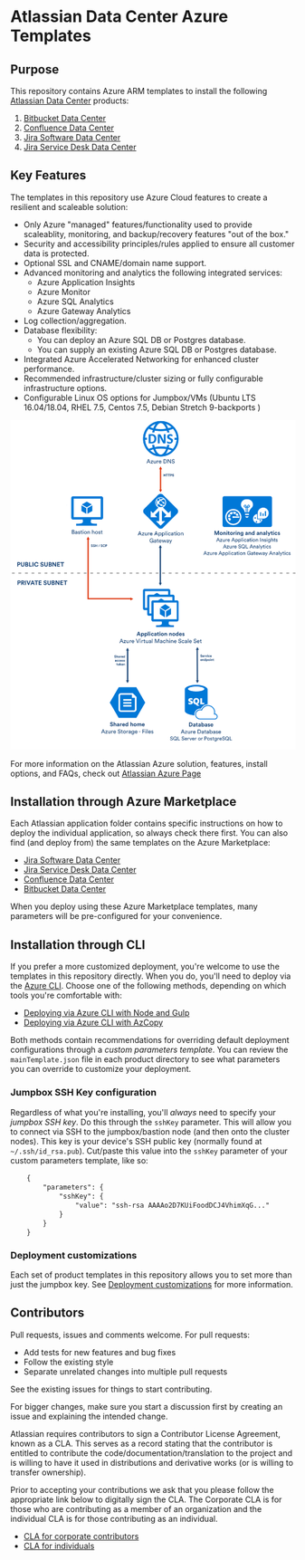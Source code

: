 # Atlassian Data Center Azure Templates

## Purpose
This repository contains Azure ARM templates to install the following [Atlassian Data Center](https://www.atlassian.com/enterprise/data-center) products:  

1. [Bitbucket Data Center](https://www.atlassian.com/software/bitbucket/enterprise/data-center)  
2. [Confluence Data Center](https://www.atlassian.com/software/confluence/enterprise/data-center)  
3. [Jira Software Data Center](https://www.atlassian.com/enterprise/data-center/jira)  
4. [Jira Service Desk Data Center](https://www.atlassian.com/software/jira/service-desk/enterprise/data-center)  

## Key Features
The templates in this repository use Azure Cloud features to create a resilient and scaleable solution:  

*  Only Azure "managed" features/functionality used to provide scaleablity, monitoring, and backup/recovery features "out of the box."  
*  Security and accessibility principles/rules applied to ensure all customer data is protected.  
*  Optional SSL and CNAME/domain name support.  
*  Advanced monitoring and analytics the following integrated services:
    *  Azure Application Insights
    *  Azure Monitor
    *  Azure SQL Analytics
    *  Azure Gateway Analytics
*  Log collection/aggregation.  
*  Database flexibility:
    *  You can deploy an Azure SQL DB or Postgres database.  
    *  You can supply an existing Azure SQL DB or Postgres database.  
*  Integrated Azure Accelerated Networking for enhanced cluster performance.  
*  Recommended infrastructure/cluster sizing or fully configurable infrastructure options.
*  Configurable Linux OS options for Jumpbox/VMs (Ubuntu LTS 16.04/18.04, RHEL 7.5, Centos 7.5, Debian Stretch 9-backports )

![Azure Architecture](images/AzureArchitecture.png "Azure Architecture")

For more information on the Atlassian Azure solution, features, install options, and FAQs, check out [Atlassian Azure Page](https://www.atlassian.com/enterprise/data-center/azure)  

## Installation through Azure Marketplace

Each Atlassian application folder contains specific instructions on how to deploy the individual application, so always check there first. You can also find (and deploy from) the same templates on the Azure Marketplace:

*  [Jira Software Data Center](https://azuremarketplace.microsoft.com/en-us/marketplace/apps/atlassian.jira-data-center)
*  [Jira Service Desk Data Center](https://azuremarketplace.microsoft.com/en-us/marketplace/apps/atlassian.jira-service-desk)
*  [Confluence Data Center](https://azuremarketplace.microsoft.com/en-us/marketplace/apps/atlassian.confluence-data-center)
*  [Bitbucket Data Center](https://azuremarketplace.microsoft.com/en-us/marketplace/apps/atlassian.bbsdc)

When you deploy using these Azure Marketplace templates, many parameters will be pre-configured for your convenience.

## Installation through CLI

If you prefer a more customized deployment, you're welcome to use the templates in this repository directly. When you do, you'll need to deploy via the [Azure CLI](https://docs.microsoft.com/en-us/cli/azure/install-azure-cli?view=azure-cli-latest). Choose one of the following methods, depending on which tools you're comfortable with:

*  [Deploying via Azure CLI with Node and Gulp](DEVELOPING.md)
*  [Deploying via Azure CLI with AzCopy](DEVELOPING2.md)

Both methods contain recommendations for overriding default deployment configurations through a _custom parameters template_. You can review the `mainTemplate.json` file in each product directory to see what parameters you can override to customize your deployment.

### Jumpbox SSH Key configuration
Regardless of what you're installing, you'll *always* need to specify your _jumpbox SSH key_. Do this through the `sshKey` parameter. This will allow you to connect via SSH to the jumpbox/bastion node (and then onto the cluster nodes). This key is your device's SSH public key (normally found at `~/.ssh/id_rsa.pub`). Cut/paste this value into the `sshKey` parameter of your custom parameters template, like so:
```
    {
        "parameters": {
            "sshKey": {
                "value": "ssh-rsa AAAAo2D7KUiFoodDCJ4VhimXqG..."
            }
        }
    }
```

### Deployment customizations

Each set of product templates in this repository allows you to set more than just the jumpbox key. See [Deployment customizations](HOWTO.md) for more information.

## Contributors

Pull requests, issues and comments welcome. For pull requests:

* Add tests for new features and bug fixes
* Follow the existing style
* Separate unrelated changes into multiple pull requests

See the existing issues for things to start contributing.

For bigger changes, make sure you start a discussion first by creating
an issue and explaining the intended change.

Atlassian requires contributors to sign a Contributor License Agreement,
known as a CLA. This serves as a record stating that the contributor is
entitled to contribute the code/documentation/translation to the project
and is willing to have it used in distributions and derivative works
(or is willing to transfer ownership).

Prior to accepting your contributions we ask that you please follow the appropriate
link below to digitally sign the CLA. The Corporate CLA is for those who are
contributing as a member of an organization and the individual CLA is for
those contributing as an individual.

* [CLA for corporate contributors](https://na2.docusign.net/Member/PowerFormSigning.aspx?PowerFormId=e1c17c66-ca4d-4aab-a953-2c231af4a20b)
* [CLA for individuals](https://na2.docusign.net/Member/PowerFormSigning.aspx?PowerFormId=3f94fbdc-2fbe-46ac-b14c-5d152700ae5d)
